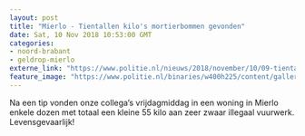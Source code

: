 ```yaml
---
layout: post
title: "Mierlo - Tientallen kilo's mortierbommen gevonden"
date: Sat, 10 Nov 2018 10:53:00 GMT
categories: 
- noord-brabant 
- geldrop-mierlo 
externe_link: "https://www.politie.nl/nieuws/2018/november/10/09-tientallen-kilos-mortierbommen-gevonden.html"
feature_image: "https://www.politie.nl/binaries/w400h225/content/gallery/politie/nieuws/2018/november/09-ob/20181110-mortierbommen-1.jpg"
---
```


Na een tip vonden onze collega’s vrijdagmiddag in een woning in Mierlo enkele dozen met totaal een kleine 55 kilo aan zeer zwaar illegaal vuurwerk. Levensgevaarlijk!
